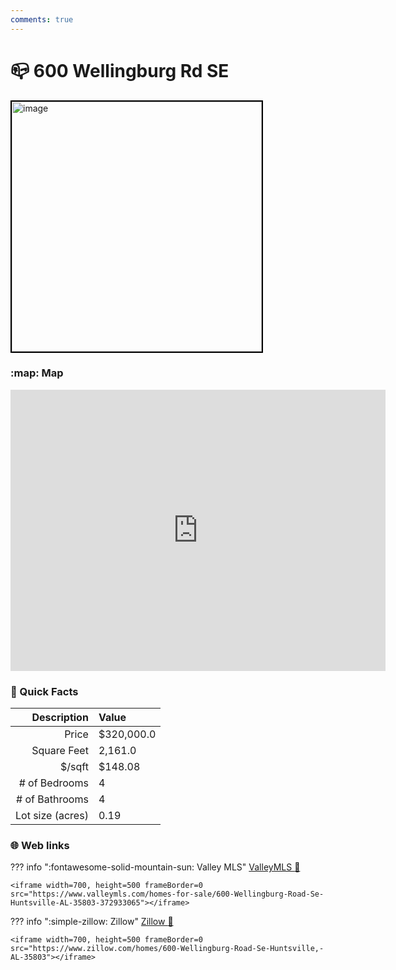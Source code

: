 ```yaml
---
comments: true
---
```


# 📪 600 Wellingburg Rd SE

<img
    src="https://realestatedigital.propertiescdn.com/ListingImages/alnaris-p/images/0/0/21862801.jpg" 
   alt="image" 
   width="400" 
   style="border:2px solid black"> 

### :map: Map

<iframe src="https://www.google.com/maps/embed?pb=!1m18!1m12!1m3!1d6567.128061011582!2d-86.56254062426918!3d34.615184272950216!2m3!1f0!2f0!3f0!3m2!1i1024!2i768!4f13.1!3m3!1m2!1s0x88620d1554ada4bf%3A0x85cf1627b73e46bd!2s600%20Wellingburg%20Rd%20SE%2C%20Huntsville%2C%20AL%2035803!5e0!3m2!1sen!2sus!4v1717972817310!5m2!1sen!2sus" width="600" height="450" style="border:0;" allowfullscreen="" loading="lazy" referrerpolicy="no-referrer-when-downgrade"></iframe>

### :open_file_folder: Quick Facts
| Description       | Value |
| ----------------: | :---- |
| Price             | $320,000.0 |
| Square Feet       | 2,161.0 |
| $/sqft            | $148.08 |
| # of Bedrooms     | 4 |
| # of Bathrooms    | 4 |
| Lot size (acres)  | 0.19 |

### :globe_with_meridians: Web links

??? info ":fontawesome-solid-mountain-sun:  Valley MLS"
    [ValleyMLS 	:link:](https://www.valleymls.com/homes-for-sale/600-Wellingburg-Road-Se-Huntsville-AL-35803-372933065)

    <iframe width=700, height=500 frameBorder=0 src="https://www.valleymls.com/homes-for-sale/600-Wellingburg-Road-Se-Huntsville-AL-35803-372933065"></iframe>

??? info ":simple-zillow:  Zillow"
    [Zillow :link:](https://www.zillow.com/homes/600-Wellingburg-Road-Se-Huntsville,-AL-35803)

    <iframe width=700, height=500 frameBorder=0 src="https://www.zillow.com/homes/600-Wellingburg-Road-Se-Huntsville,-AL-35803"></iframe>